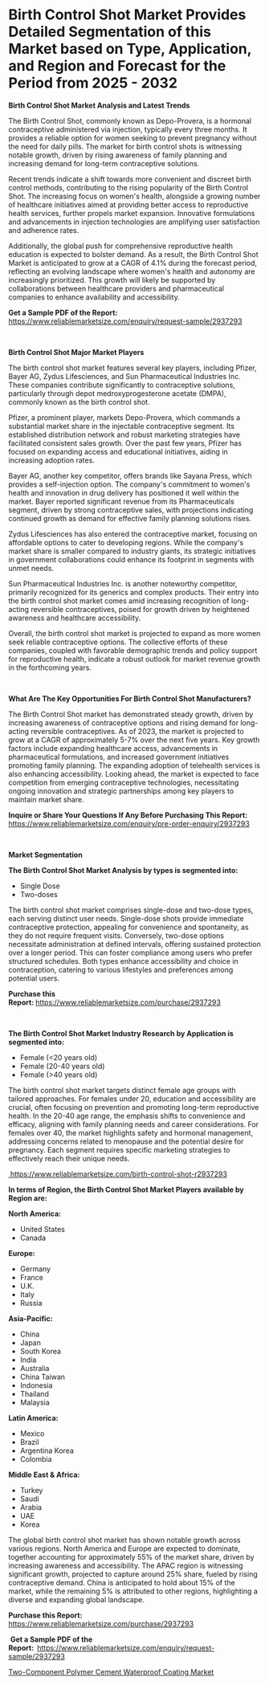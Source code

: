 <p><h1>Birth Control Shot Market Provides Detailed Segmentation of this Market based on Type, Application, and Region and Forecast for the Period from 2025 - 2032</h1></p><p><strong>Birth Control Shot Market Analysis and Latest Trends</strong></p>
<p><p>The Birth Control Shot, commonly known as Depo-Provera, is a hormonal contraceptive administered via injection, typically every three months. It provides a reliable option for women seeking to prevent pregnancy without the need for daily pills. The market for birth control shots is witnessing notable growth, driven by rising awareness of family planning and increasing demand for long-term contraceptive solutions.</p><p>Recent trends indicate a shift towards more convenient and discreet birth control methods, contributing to the rising popularity of the Birth Control Shot. The increasing focus on women's health, alongside a growing number of healthcare initiatives aimed at providing better access to reproductive health services, further propels market expansion. Innovative formulations and advancements in injection technologies are amplifying user satisfaction and adherence rates.</p><p>Additionally, the global push for comprehensive reproductive health education is expected to bolster demand. As a result, the Birth Control Shot Market is anticipated to grow at a CAGR of 4.1% during the forecast period, reflecting an evolving landscape where women's health and autonomy are increasingly prioritized. This growth will likely be supported by collaborations between healthcare providers and pharmaceutical companies to enhance availability and accessibility.</p></p>
<p><strong>Get a Sample PDF of the Report:&nbsp;</strong> <a href="https://www.reliablemarketsize.com/enquiry/request-sample/2937293?utm_campaign=3120&utm_medium=2&utm_source=Github&utm_content=ia&utm_term=14032025&utm_id=birth-control-shot">https://www.reliablemarketsize.com/enquiry/request-sample/2937293</a></p>
<p>&nbsp;</p>
<p><strong>Birth Control Shot Major Market Players</strong></p>
<p><p>The birth control shot market features several key players, including Pfizer, Bayer AG, Zydus Lifesciences, and Sun Pharmaceutical Industries Inc. These companies contribute significantly to contraceptive solutions, particularly through depot medroxyprogesterone acetate (DMPA), commonly known as the birth control shot.</p><p>Pfizer, a prominent player, markets Depo-Provera, which commands a substantial market share in the injectable contraceptive segment. Its established distribution network and robust marketing strategies have facilitated consistent sales growth. Over the past few years, Pfizer has focused on expanding access and educational initiatives, aiding in increasing adoption rates.</p><p>Bayer AG, another key competitor, offers brands like Sayana Press, which provides a self-injection option. The company's commitment to women's health and innovation in drug delivery has positioned it well within the market. Bayer reported significant revenue from its Pharmaceuticals segment, driven by strong contraceptive sales, with projections indicating continued growth as demand for effective family planning solutions rises.</p><p>Zydus Lifesciences has also entered the contraceptive market, focusing on affordable options to cater to developing regions. While the company's market share is smaller compared to industry giants, its strategic initiatives in government collaborations could enhance its footprint in segments with unmet needs.</p><p>Sun Pharmaceutical Industries Inc. is another noteworthy competitor, primarily recognized for its generics and complex products. Their entry into the birth control shot market comes amid increasing recognition of long-acting reversible contraceptives, poised for growth driven by heightened awareness and healthcare accessibility.</p><p>Overall, the birth control shot market is projected to expand as more women seek reliable contraceptive options. The collective efforts of these companies, coupled with favorable demographic trends and policy support for reproductive health, indicate a robust outlook for market revenue growth in the forthcoming years.</p></p>
<p>&nbsp;</p>
<p><strong>What Are The Key Opportunities For Birth Control Shot Manufacturers?</strong></p>
<p><p>The Birth Control Shot market has demonstrated steady growth, driven by increasing awareness of contraceptive options and rising demand for long-acting reversible contraceptives. As of 2023, the market is projected to grow at a CAGR of approximately 5-7% over the next five years. Key growth factors include expanding healthcare access, advancements in pharmaceutical formulations, and increased government initiatives promoting family planning. The expanding adoption of telehealth services is also enhancing accessibility. Looking ahead, the market is expected to face competition from emerging contraceptive technologies, necessitating ongoing innovation and strategic partnerships among key players to maintain market share.</p></p>
<p><strong>Inquire or Share Your Questions If Any Before Purchasing This Report:</strong> <a href="https://www.reliablemarketsize.com/enquiry/pre-order-enquiry/2937293?utm_campaign=3120&utm_medium=2&utm_source=Github&utm_content=ia&utm_term=14032025&utm_id=birth-control-shot">https://www.reliablemarketsize.com/enquiry/pre-order-enquiry/2937293</a></p>
<p>&nbsp;</p>
<p><strong>Market Segmentation</strong></p>
<p><strong>The Birth Control Shot Market Analysis by types is segmented into:</strong></p>
<p><ul><li>Single Dose</li><li>Two-doses</li></ul></p>
<p><p>The birth control shot market comprises single-dose and two-dose types, each serving distinct user needs. Single-dose shots provide immediate contraceptive protection, appealing for convenience and spontaneity, as they do not require frequent visits. Conversely, two-dose options necessitate administration at defined intervals, offering sustained protection over a longer period. This can foster compliance among users who prefer structured schedules. Both types enhance accessibility and choice in contraception, catering to various lifestyles and preferences among potential users.</p></p>
<p><strong>Purchase this Report:&nbsp;</strong><a href="https://www.reliablemarketsize.com/purchase/2937293?utm_campaign=3120&utm_medium=2&utm_source=Github&utm_content=ia&utm_term=14032025&utm_id=birth-control-shot">https://www.reliablemarketsize.com/purchase/2937293</a></p>
<p>&nbsp;</p>
<p><strong>The Birth Control Shot Market Industry Research by Application is segmented into:</strong></p>
<p><ul><li>Female (<20 years old)</li><li>Female (20-40 years old)</li><li>Female (>40 years old)</li></ul></p>
<p><p>The birth control shot market targets distinct female age groups with tailored approaches. For females under 20, education and accessibility are crucial, often focusing on prevention and promoting long-term reproductive health. In the 20-40 age range, the emphasis shifts to convenience and efficacy, aligning with family planning needs and career considerations. For females over 40, the market highlights safety and hormonal management, addressing concerns related to menopause and the potential desire for pregnancy. Each segment requires specific marketing strategies to effectively reach their unique needs.</p></p>
<p><a href="https://www.reliablemarketsize.com/birth-control-shot-r2937293?utm_campaign=3120&utm_medium=2&utm_source=Github&utm_content=ia&utm_term=14032025&utm_id=birth-control-shot">&nbsp;https://www.reliablemarketsize.com/birth-control-shot-r2937293</a></p>
<p><strong>In terms of Region, the Birth Control Shot Market Players available by Region are:</strong></p>
<p>
    <p> <strong> North America: </strong>
        <ul>
            <li>United States</li>
            <li>Canada</li>
        </ul>
        </p> 
    <p> <strong> Europe: </strong>
        <ul>
            <li>Germany</li>
            <li>France</li>
            <li>U.K.</li>
            <li>Italy</li>
            <li>Russia</li>
        </ul>
        </p> 
    <p> <strong> Asia-Pacific: </strong>
        <ul>
            <li>China</li>
            <li>Japan</li>
            <li>South Korea</li>
            <li>India</li>
            <li>Australia</li>
            <li>China Taiwan</li>
            <li>Indonesia</li>
            <li>Thailand</li>
            <li>Malaysia</li>
        </ul>
        </p> 
    <p> <strong> Latin America: </strong>
        <ul>
            <li>Mexico</li>
            <li>Brazil</li>
            <li>Argentina Korea</li>
            <li>Colombia</li>
        </ul>
        </p> 
    <p> <strong> Middle East & Africa: </strong>
        <ul>
            <li>Turkey</li>
            <li>Saudi</li>
            <li>Arabia</li>
            <li>UAE</li>
            <li>Korea</li>
        </ul>
    </p>
    </p>
<p><p>The global birth control shot market has shown notable growth across various regions. North America and Europe are expected to dominate, together accounting for approximately 55% of the market share, driven by increasing awareness and accessibility. The APAC region is witnessing significant growth, projected to capture around 25% share, fueled by rising contraceptive demand. China is anticipated to hold about 15% of the market, while the remaining 5% is attributed to other regions, highlighting a diverse and expanding global landscape.</p></p>
<p><strong>Purchase this Report: </strong><a href="https://www.reliablemarketsize.com/purchase/2937293?utm_campaign=3120&utm_medium=2&utm_source=Github&utm_content=ia&utm_term=14032025&utm_id=birth-control-shot">https://www.reliablemarketsize.com/purchase/2937293</a></p>
<p>&nbsp;<strong>Get a Sample PDF of the Report:&nbsp;&nbsp;</strong><a href="https://www.reliablemarketsize.com/enquiry/request-sample/2937293?utm_campaign=3120&utm_medium=2&utm_source=Github&utm_content=ia&utm_term=14032025&utm_id=birth-control-shot">https://www.reliablemarketsize.com/enquiry/request-sample/2937293</a></p>
<p><strong></strong></p>
<p><p><a href="https://github.com/mohmodsiason/Market-Research-Report-List-1/blob/main/two-component-polymer-cement-waterproof-coating-market.md?utm_campaign=3120&utm_medium=2&utm_source=Github&utm_content=ia&utm_term=14032025&utm_id=birth-control-shot">Two-Component Polymer Cement Waterproof Coating Market</a></p></p>